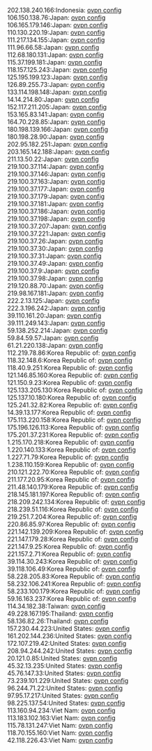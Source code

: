 202.138.240.166:Indonesia: [ovpn config](vpn/202_138_240_166.ovpn)  
106.150.138.76:Japan: [ovpn config](vpn/106_150_138_76.ovpn)  
106.165.179.146:Japan: [ovpn config](vpn/106_165_179_146.ovpn)  
110.130.220.19:Japan: [ovpn config](vpn/110_130_220_19.ovpn)  
111.217.134.155:Japan: [ovpn config](vpn/111_217_134_155.ovpn)  
111.96.66.58:Japan: [ovpn config](vpn/111_96_66_58.ovpn)  
112.68.180.131:Japan: [ovpn config](vpn/112_68_180_131.ovpn)  
115.37.199.181:Japan: [ovpn config](vpn/115_37_199_181.ovpn)  
118.157.125.243:Japan: [ovpn config](vpn/118_157_125_243.ovpn)  
125.195.199.123:Japan: [ovpn config](vpn/125_195_199_123.ovpn)  
126.89.255.73:Japan: [ovpn config](vpn/126_89_255_73.ovpn)  
133.114.198.148:Japan: [ovpn config](vpn/133_114_198_148.ovpn)  
14.14.214.80:Japan: [ovpn config](vpn/14_14_214_80.ovpn)  
152.117.211.205:Japan: [ovpn config](vpn/152_117_211_205.ovpn)  
153.165.83.141:Japan: [ovpn config](vpn/153_165_83_141.ovpn)  
164.70.228.85:Japan: [ovpn config](vpn/164_70_228_85.ovpn)  
180.198.139.166:Japan: [ovpn config](vpn/180_198_139_166.ovpn)  
180.198.28.90:Japan: [ovpn config](vpn/180_198_28_90.ovpn)  
202.95.182.251:Japan: [ovpn config](vpn/202_95_182_251.ovpn)  
203.165.142.188:Japan: [ovpn config](vpn/203_165_142_188.ovpn)  
211.13.50.22:Japan: [ovpn config](vpn/211_13_50_22.ovpn)  
219.100.37.114:Japan: [ovpn config](vpn/219_100_37_114.ovpn)  
219.100.37.146:Japan: [ovpn config](vpn/219_100_37_146.ovpn)  
219.100.37.163:Japan: [ovpn config](vpn/219_100_37_163.ovpn)  
219.100.37.177:Japan: [ovpn config](vpn/219_100_37_177.ovpn)  
219.100.37.179:Japan: [ovpn config](vpn/219_100_37_179.ovpn)  
219.100.37.181:Japan: [ovpn config](vpn/219_100_37_181.ovpn)  
219.100.37.186:Japan: [ovpn config](vpn/219_100_37_186.ovpn)  
219.100.37.198:Japan: [ovpn config](vpn/219_100_37_198.ovpn)  
219.100.37.207:Japan: [ovpn config](vpn/219_100_37_207.ovpn)  
219.100.37.221:Japan: [ovpn config](vpn/219_100_37_221.ovpn)  
219.100.37.26:Japan: [ovpn config](vpn/219_100_37_26.ovpn)  
219.100.37.30:Japan: [ovpn config](vpn/219_100_37_30.ovpn)  
219.100.37.31:Japan: [ovpn config](vpn/219_100_37_31.ovpn)  
219.100.37.49:Japan: [ovpn config](vpn/219_100_37_49.ovpn)  
219.100.37.9:Japan: [ovpn config](vpn/219_100_37_9.ovpn)  
219.100.37.98:Japan: [ovpn config](vpn/219_100_37_98.ovpn)  
219.120.88.70:Japan: [ovpn config](vpn/219_120_88_70.ovpn)  
219.98.167.181:Japan: [ovpn config](vpn/219_98_167_181.ovpn)  
222.2.13.125:Japan: [ovpn config](vpn/222_2_13_125.ovpn)  
222.3.196.242:Japan: [ovpn config](vpn/222_3_196_242.ovpn)  
39.110.161.20:Japan: [ovpn config](vpn/39_110_161_20.ovpn)  
39.111.249.143:Japan: [ovpn config](vpn/39_111_249_143.ovpn)  
59.138.252.214:Japan: [ovpn config](vpn/59_138_252_214.ovpn)  
59.84.59.57:Japan: [ovpn config](vpn/59_84_59_57.ovpn)  
61.21.220.138:Japan: [ovpn config](vpn/61_21_220_138.ovpn)  
112.219.78.86:Korea Republic of: [ovpn config](vpn/112_219_78_86.ovpn)  
118.32.148.6:Korea Republic of: [ovpn config](vpn/118_32_148_6.ovpn)  
118.40.9.251:Korea Republic of: [ovpn config](vpn/118_40_9_251.ovpn)  
121.146.85.160:Korea Republic of: [ovpn config](vpn/121_146_85_160.ovpn)  
121.150.9.23:Korea Republic of: [ovpn config](vpn/121_150_9_23.ovpn)  
125.133.205.130:Korea Republic of: [ovpn config](vpn/125_133_205_130.ovpn)  
125.137.10.180:Korea Republic of: [ovpn config](vpn/125_137_10_180.ovpn)  
125.241.32.82:Korea Republic of: [ovpn config](vpn/125_241_32_82.ovpn)  
14.39.13.177:Korea Republic of: [ovpn config](vpn/14_39_13_177.ovpn)  
175.113.220.158:Korea Republic of: [ovpn config](vpn/175_113_220_158.ovpn)  
175.196.126.113:Korea Republic of: [ovpn config](vpn/175_196_126_113.ovpn)  
175.201.37.231:Korea Republic of: [ovpn config](vpn/175_201_37_231.ovpn)  
1.215.170.218:Korea Republic of: [ovpn config](vpn/1_215_170_218.ovpn)  
1.220.140.133:Korea Republic of: [ovpn config](vpn/1_220_140_133.ovpn)  
1.227.71.79:Korea Republic of: [ovpn config](vpn/1_227_71_79.ovpn)  
1.238.110.159:Korea Republic of: [ovpn config](vpn/1_238_110_159.ovpn)  
210.121.222.70:Korea Republic of: [ovpn config](vpn/210_121_222_70.ovpn)  
211.177.20.95:Korea Republic of: [ovpn config](vpn/211_177_20_95.ovpn)  
211.48.140.179:Korea Republic of: [ovpn config](vpn/211_48_140_179.ovpn)  
218.145.181.197:Korea Republic of: [ovpn config](vpn/218_145_181_197.ovpn)  
218.209.242.134:Korea Republic of: [ovpn config](vpn/218_209_242_134.ovpn)  
218.239.51.116:Korea Republic of: [ovpn config](vpn/218_239_51_116.ovpn)  
219.251.7.204:Korea Republic of: [ovpn config](vpn/219_251_7_204.ovpn)  
220.86.85.97:Korea Republic of: [ovpn config](vpn/220_86_85_97.ovpn)  
221.142.139.209:Korea Republic of: [ovpn config](vpn/221_142_139_209.ovpn)  
221.147.179.28:Korea Republic of: [ovpn config](vpn/221_147_179_28.ovpn)  
221.147.9.25:Korea Republic of: [ovpn config](vpn/221_147_9_25.ovpn)  
221.157.2.71:Korea Republic of: [ovpn config](vpn/221_157_2_71.ovpn)  
39.114.30.243:Korea Republic of: [ovpn config](vpn/39_114_30_243.ovpn)  
39.118.106.49:Korea Republic of: [ovpn config](vpn/39_118_106_49.ovpn)  
58.228.205.83:Korea Republic of: [ovpn config](vpn/58_228_205_83.ovpn)  
58.232.106.241:Korea Republic of: [ovpn config](vpn/58_232_106_241.ovpn)  
58.233.100.179:Korea Republic of: [ovpn config](vpn/58_233_100_179.ovpn)  
59.16.163.237:Korea Republic of: [ovpn config](vpn/59_16_163_237.ovpn)  
114.34.182.38:Taiwan: [ovpn config](vpn/114_34_182_38.ovpn)  
49.228.167.195:Thailand: [ovpn config](vpn/49_228_167_195.ovpn)  
58.136.82.26:Thailand: [ovpn config](vpn/58_136_82_26.ovpn)  
157.230.44.223:United States: [ovpn config](vpn/157_230_44_223.ovpn)  
161.202.144.236:United States: [ovpn config](vpn/161_202_144_236.ovpn)  
172.107.219.42:United States: [ovpn config](vpn/172_107_219_42.ovpn)  
208.94.244.242:United States: [ovpn config](vpn/208_94_244_242.ovpn)  
20.121.0.85:United States: [ovpn config](vpn/20_121_0_85.ovpn)  
45.32.13.235:United States: [ovpn config](vpn/45_32_13_235.ovpn)  
45.76.147.33:United States: [ovpn config](vpn/45_76_147_33.ovpn)  
73.239.101.229:United States: [ovpn config](vpn/73_239_101_229.ovpn)  
96.244.71.22:United States: [ovpn config](vpn/96_244_71_22.ovpn)  
97.95.17.217:United States: [ovpn config](vpn/97_95_17_217.ovpn)  
98.225.137.54:United States: [ovpn config](vpn/98_225_137_54.ovpn)  
113.160.94.234:Viet Nam: [ovpn config](vpn/113_160_94_234.ovpn)  
113.183.102.163:Viet Nam: [ovpn config](vpn/113_183_102_163.ovpn)  
115.78.131.247:Viet Nam: [ovpn config](vpn/115_78_131_247.ovpn)  
118.70.155.160:Viet Nam: [ovpn config](vpn/118_70_155_160.ovpn)  
42.118.226.43:Viet Nam: [ovpn config](vpn/42_118_226_43.ovpn)  
